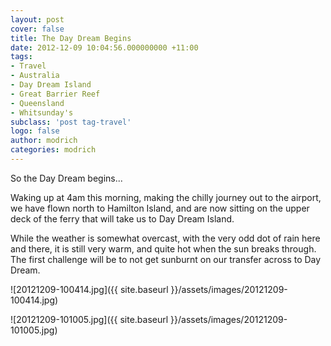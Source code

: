 ```yaml
---
layout: post
cover: false
title: The Day Dream Begins
date: 2012-12-09 10:04:56.000000000 +11:00
tags: 
- Travel
- Australia
- Day Dream Island
- Great Barrier Reef
- Queensland
- Whitsunday's
subclass: 'post tag-travel'
logo: false
author: modrich
categories: modrich
---
```

So the Day Dream begins...

Waking up at 4am this morning, making the chilly journey out to the airport, we have flown north to Hamilton Island, and are now sitting on the upper deck of the ferry that will take us to Day Dream Island.

While the weather is somewhat overcast, with the very odd dot of rain here and there, it is still very warm, and quite hot when the sun breaks through. The first challenge will be to not get sunburnt on our transfer across to Day Dream.

![20121209-100414.jpg]({{ site.baseurl }}/assets/images/20121209-100414.jpg)

![20121209-101005.jpg]({{ site.baseurl }}/assets/images/20121209-101005.jpg)


